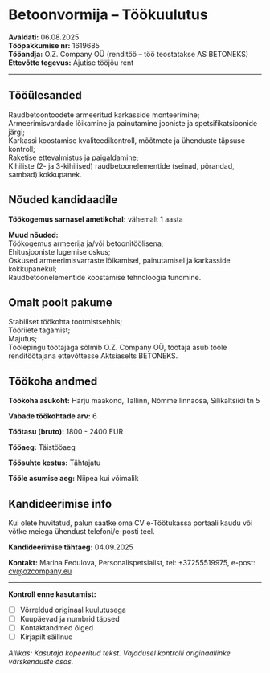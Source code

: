# Betoonvormija – Töökuulutus

**Avaldati:** 06.08.2025  
**Tööpakkumise nr:** 1619685  
**Tööandja:** O.Z. Company OÜ (renditöö – töö teostatakse AS BETONEKS)  
**Ettevõtte tegevus:** Ajutise tööjõu rent

---

## Tööülesanded

Raudbetoontoodete armeeritud karkasside monteerimine;  
Armeerimisvardade lõikamine ja painutamine jooniste ja spetsifikatsioonide järgi;  
Karkassi koostamise kvaliteedikontroll, mõõtmete ja ühenduste täpsuse kontroll;  
Raketise ettevalmistus ja paigaldamine;  
Kihiliste (2- ja 3-kihilised) raudbetoonelementide (seinad, põrandad, sambad) kokkupanek.

## Nõuded kandidaadile

**Töökogemus sarnasel ametikohal:** vähemalt 1 aasta

**Muud nõuded:**  
Töökogemus armeerija ja/või betoonitöölisena;  
Ehitusjooniste lugemise oskus;  
Oskused armeerimisvarraste lõikamisel, painutamisel ja karkasside kokkupanekul;  
Raudbetoonelementide koostamise tehnoloogia tundmine.

## Omalt poolt pakume

Stabiilset töökohta tootmistsehhis;  
Tööriiete tagamist;  
Majutus;  
Töölepingu töötajaga sõlmib O.Z. Company OÜ, töötaja asub tööle renditöötajana ettevõttesse Aktsiaselts BETONEKS.

## Töökoha andmed

**Töökoha asukoht:** Harju maakond, Tallinn, Nõmme linnaosa, Silikaltsiidi tn 5

**Vabade töökohtade arv:** 6

**Töötasu (bruto):** 1800 - 2400 EUR

**Tööaeg:** Täistööaeg

**Töösuhte kestus:** Tähtajatu

**Tööle asumise aeg:** Niipea kui võimalik

## Kandideerimise info

Kui olete huvitatud, palun saatke oma CV e-Töötukassa portaali kaudu või võtke meiega ühendust telefoni/e-posti teel.

**Kandideerimise tähtaeg:** 04.09.2025

**Kontakt:** Marina Fedulova, Personalispetsialist, tel: +37255519975, e-post: [cv@ozcompany.eu](mailto:cv@ozcompany.eu)

---

**Kontroll enne kasutamist:**  

- [ ] Võrreldud originaal kuulutusega  
- [ ] Kuupäevad ja numbrid täpsed  
- [ ] Kontaktandmed õiged  
- [ ] Kirjapilt säilinud

_Allikas: Kasutaja kopeeritud tekst. Vajadusel kontrolli originaallinke värskenduste osas._
